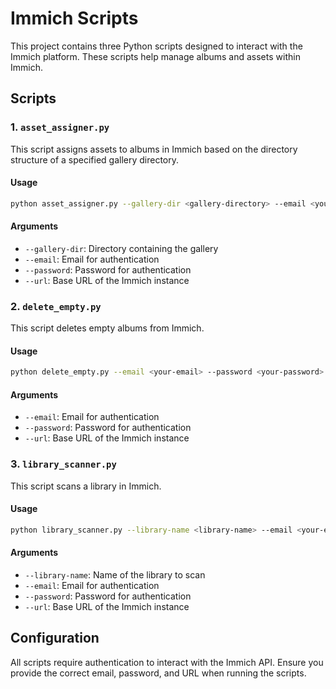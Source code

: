 # Immich Scripts

This project contains three Python scripts designed to interact with the Immich platform. These scripts help manage albums and assets within Immich.

## Scripts

### 1. `asset_assigner.py`

This script assigns assets to albums in Immich based on the directory structure of a specified gallery directory.

#### Usage

```sh
python asset_assigner.py --gallery-dir <gallery-directory> --email <your-email> --password <your-password> --url <immich-url>
```

#### Arguments

- `--gallery-dir`: Directory containing the gallery
- `--email`: Email for authentication
- `--password`: Password for authentication
- `--url`: Base URL of the Immich instance

### 2. `delete_empty.py`

This script deletes empty albums from Immich.

#### Usage

```sh
python delete_empty.py --email <your-email> --password <your-password> --url <immich-url>
```

#### Arguments

- `--email`: Email for authentication
- `--password`: Password for authentication
- `--url`: Base URL of the Immich instance

### 3. `library_scanner.py`

This script scans a library in Immich.

#### Usage

```sh
python library_scanner.py --library-name <library-name> --email <your-email> --password <your-password> --url <immich-url>
```

#### Arguments

- `--library-name`: Name of the library to scan
- `--email`: Email for authentication
- `--password`: Password for authentication
- `--url`: Base URL of the Immich instance

## Configuration

All scripts require authentication to interact with the Immich API. Ensure you provide the correct email, password, and URL when running the scripts.
